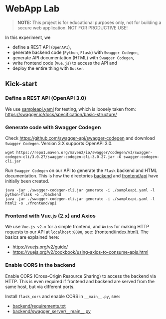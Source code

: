 # WebApp Lab

> **NOTE:** This project is for educational purposes only, not for building a secure web application. NOT FOR PRODUCTIVE USE!

In this experiment, we

-   define a REST API (`OpenAPI`),
-   generate backend code (`Python`, `Flask`) with `Swagger Codegen`,
-   generate API documentation (HTML) with `Swagger Codegen`,
-   write frontend code (`Vue.js`) to access the API and
-   deploy the entire thing with `Docker`.

## Kick-start

### Define a REST API (OpenAPI 3.0)

We use [sampleapi.yaml](sampleapi.yaml) for testing, which is loosely taken from: <https://swagger.io/docs/specification/basic-structure/>

### Generate code with Swagger Codegen

Check <https://github.com/swagger-api/swagger-codegen> and download `Swagger Codegen`. Version 3.X supports OpenAPI 3.0.

    wget https://repo1.maven.org/maven2/io/swagger/codegen/v3/swagger-codegen-cli/3.0.27/swagger-codegen-cli-3.0.27.jar -O swagger-codegen-cli.jar

Run `Swagger Codegen` on our API to generate the `Flask` backend and HTML documentation. This is how the directories [backend](backend) and [frontend/api](frontend/api) have initially been created.

    java -jar ./swagger-codegen-cli.jar generate -i ./sampleapi.yaml -l python-flask -o ./backend
    java -jar ./swagger-codegen-cli.jar generate -i ./sampleapi.yaml -l html2 -o ./frontend/api

### Frontend with Vue.js (2.x) and Axios

We use `Vue.js v2.x` for a simple frontend, and `Axios` for making HTTP requests to our API at `localhost:8080`, see: ([frontend/index.html](frontend/index.html)). The basics are explained here:

-   <https://vuejs.org/v2/guide/>
-   <https://vuejs.org/v2/cookbook/using-axios-to-consume-apis.html>

### Enable CORS in the backend

Enable CORS (Cross-Origin Resource Sharing) to access the backend via HTTP. This is even required if frontend and backend are served from the same host, but via different ports.

Install `flask_cors` and enable CORS in `__main__.py`, see:

-   [backend/requirements.txt](backend/requirements.txt)
-   [backend/swagger_server/\_\_main\_\_.py](backend/swagger_server/__main__.py)
